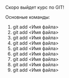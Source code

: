 Скоро выйдет курс по GIT!



Основные команды:

1) git add <Имя файла> 
2) git add <Имя файла> 
3) git add <Имя файла> 
4) git add <Имя файла> 
5) git add <Имя файла> 
6) git add <Имя файла> 
7) git add <Имя файла> 
8) git add <Имя файла> 
9) git add <Имя файла> 




